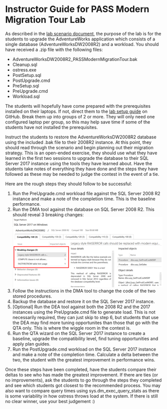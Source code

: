 # Instructor Guide for PASS Modern Migration Tour Lab
As described in the [lab scenario document](https://github.com/microsoft/tigertoolbox/blob/master/Sessions/PASS-Modern-Migration-Tour/LabFiles/Lab%20Scenario.md), the purpose of the lab is for the students to upgrade the AdventureWorks application which consists of a single database (AdventureWorksDW2008R2) and a workload. You should have received a .zip file with the following files:

- AdventureWorksDW2008R2_PASSModernMigrationTour.bak
- Cleanup.sql
- ostress.exe
- PostSetup.sql
- PostUpgrade.cmd
- PreSetup.sql
- PreUpgrade.cmd
- Workload.sql

The students will hopefully have come prepared with the prerequisites installed on their laptops. If not, direct them to the [lab setup guide](https://github.com/microsoft/tigertoolbox/blob/master/Sessions/PASS-Modern-Migration-Tour/LabFiles/Lab%20Setup%20Guide.md) on GitHub. Break them up into groups of 2 or more. They will only need one configured laptop per group, so this may help save time if some of the students have not installed the prerequisites.

Instruct the students to restore the AdventureWorksDW2008R2 database using the included .bak file to their 2008R2 instance. At this point, they should read through the scenario and begin planning out their migration strategy. This is an open-ended exercise, they should use what they have learned in the first two sessions to upgrade the database to their SQL Server 2017 instance using the tools they have learned about. Have the students take notes of everything they have done and the steps they have followed as these may be needed to judge the contest in the event of a tie.

Here are the rough steps they should follow to be successful:

1. Run the PreUpgrade.cmd workload file against the SQL Server 2008 R2 instance and make a note of the completion time. This is the baseline performance. 
2. Run the DMA tool against the database on SQL Server 2008 R2. This should reveal 3 breaking changes:
![DMA Results](../media/DMA.png)
3. Follow the instructions in the DMA tool to change the code of the two stored procedures.
4. Backup the database and restore it on the SQL Server 2017 instance.
5. [Optional] Run the DEA tool against both the 2008 R2 and the 2017 instances using the PreUpgrade.cmd file to generate load. This is not necessarily required, they can just skip to step 6, but students that use the DEA may find more tuning opportunites than those that go with the QTA only. This is where the wiggle room in the contest is.
6. Run the QTA wizard on the SQL Server 2017 instance to create a baseline, upgrade the compatibility level, find tuning opportunities and apply plan guides.
7. Run the PostUpgrade.cmd workload on the SQL Server 2017 instance and make a note of the completion time. Calculate a delta between the two, the student with the greatest improvement in performance wins.

Once these steps have been completed, have the students compare their deltas to see who has made the greatest improvement. If there are ties (or no improvements), ask the students to go through the steps they completed and see which students got closest to the recommended process. You may also want to compare query times using sys.dm_exec_query_stats as there is some variability in how ostress throws load at the system. If there is still no clear winner, use your best judgement :)
